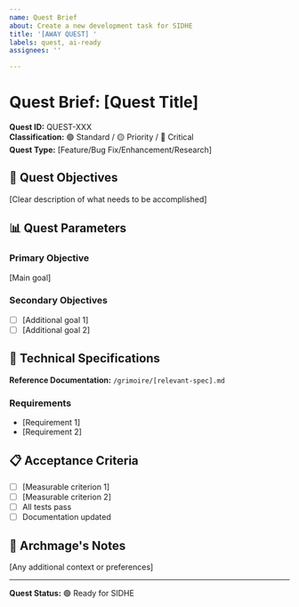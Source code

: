 ```yaml
---
name: Quest Brief
about: Create a new development task for SIDHE
title: '[AWAY QUEST] '
labels: quest, ai-ready
assignees: ''

---
```


# Quest Brief: [Quest Title]

**Quest ID:** QUEST-XXX  
**Classification:** 🟢 Standard / 🟡 Priority / 🔴 Critical  
**Quest Type:** [Feature/Bug Fix/Enhancement/Research]

## 🎯 Quest Objectives

[Clear description of what needs to be accomplished]

## 📊 Quest Parameters

### Primary Objective
[Main goal]

### Secondary Objectives
- [ ] [Additional goal 1]
- [ ] [Additional goal 2]

## 🔧 Technical Specifications

**Reference Documentation:** `/grimoire/[relevant-spec].md`

### Requirements
- [Requirement 1]
- [Requirement 2]

## 📋 Acceptance Criteria

- [ ] [Measurable criterion 1]
- [ ] [Measurable criterion 2]
- [ ] All tests pass
- [ ] Documentation updated

## 💬 Archmage's Notes

[Any additional context or preferences]

---
**Quest Status:** 🟢 Ready for SIDHE
